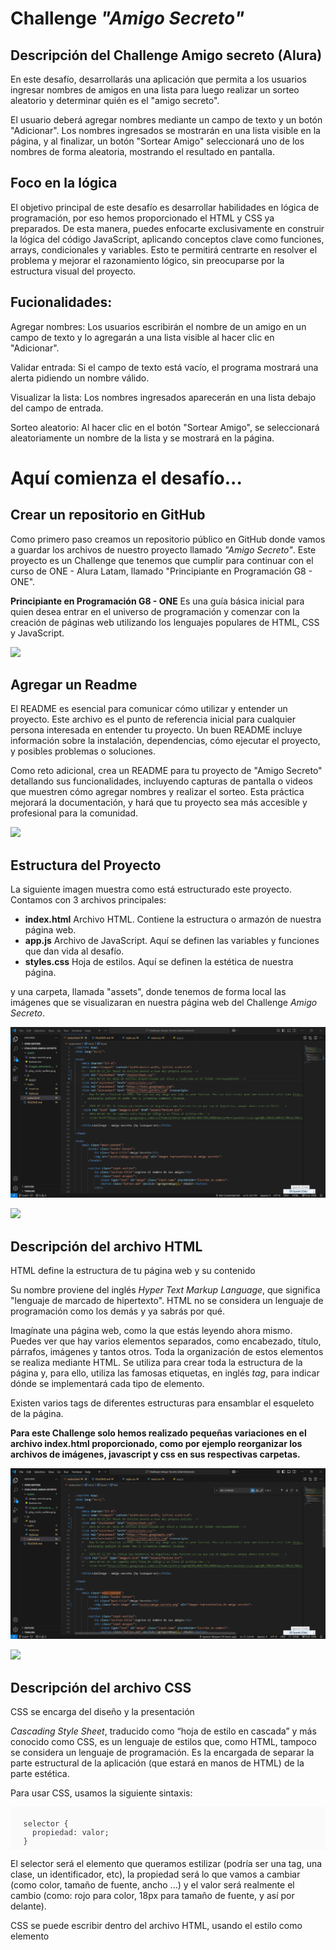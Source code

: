 <h1>Challenge <i>"Amigo Secreto"</i></h1>

<h2>Descripción del Challenge Amigo secreto (Alura)</h2>
<p>
En este desafío, desarrollarás una aplicación que permita a los usuarios ingresar nombres de amigos en una lista para luego realizar un sorteo aleatorio y determinar quién es el "amigo secreto".

El usuario deberá agregar nombres mediante un campo de texto y un botón "Adicionar". Los nombres ingresados se mostrarán en una lista visible en la página, y al finalizar, un botón "Sortear Amigo" seleccionará uno de los nombres de forma aleatoria, mostrando el resultado en pantalla.
</p>

<h2>Foco en la lógica</h2>
<p>El objetivo principal de este desafío es desarrollar habilidades en lógica de programación, por eso hemos proporcionado el HTML y CSS ya preparados. De esta manera, puedes enfocarte exclusivamente en construir la lógica del código JavaScript, aplicando conceptos clave como funciones, arrays, condicionales y variables. Esto te permitirá centrarte en resolver el problema y mejorar el razonamiento lógico, sin preocuparse por la estructura visual del proyecto.
</p>

<h2>Fucionalidades:</h2>
<p>
Agregar nombres: Los usuarios escribirán el nombre de un amigo en un campo de texto y lo agregarán a una lista visible al hacer clic en "Adicionar".
</p>
<p>
Validar entrada: Si el campo de texto está vacío, el programa mostrará una alerta pidiendo un nombre válido.
</p>
<p>
Visualizar la lista: Los nombres ingresados aparecerán en una lista debajo del campo de entrada.
</p>
<p>
Sorteo aleatorio: Al hacer clic en el botón "Sortear Amigo", se seleccionará aleatoriamente un nombre de la lista y se mostrará en la página.
</p>

<h1>Aquí comienza el desafío...</h1>
<h2>Crear un repositorio en GitHub</h2>
<p>Como primero paso creamos un repositorio público en GitHub donde vamos a guardar los archivos de nuestro proyecto llamado <i>"Amigo Secreto"</i>. Este proyecto es un Challenge que tenemos que cumplir para continuar con el curso de ONE - Alura Latam, llamado "Principiante en Programación G8 - ONE".

<b>Principiante en Programación G8 - ONE</b> Es una guía básica inicial para quien desea entrar en el universo de programación y comenzar con la creación de páginas web utilizando los lenguajes populares de HTML, CSS y JavaScript.
</p>
<p align="left"><img src="https://img.shields.io/badge/STATUS:%20-LISTO-green"></p>

<h2>Agregar un Readme</h2>
<p>El README es esencial para comunicar cómo utilizar y entender un proyecto. Este archivo es el punto de referencia inicial para cualquier persona interesada en entender tu proyecto. Un buen README incluye información sobre la instalación, dependencias, cómo ejecutar el proyecto, y posibles problemas o soluciones.
</p>
<p>Como reto adicional, crea un README para tu proyecto de "Amigo Secreto" detallando sus funcionalidades, incluyendo capturas de pantalla o videos que muestren cómo agregar nombres y realizar el sorteo. Esta práctica mejorará la documentación, y hará que tu proyecto sea más accesible y profesional para la comunidad.</p>

<p align="left"><img src="https://img.shields.io/badge/STATUS:%20-EN%20DESAROLLO-yellow"></p>

<h2>Estructura del Proyecto</h2>
<p>La siguiente imagen muestra como está estructurado este proyecto. 
Contamos con 3 archivos principales:

<ul>
  <li><b>index.html</b>  Archivo HTML. Contiene la estructura o armazón de nuestra página web.</li>
  <li><b>app.js</b>  Archivo de JavaScript. Aquí se definen las variables y funciones que dan vida al desafío.</li>
  <li><b>styles.css</b>  Hoja de estilos. Aquí se definen la estética de nuestra página.</li>
</ul>

y una carpeta, llamada "assets", donde tenemos de forma local las imágenes que se visualizaran en nuestra página web del Challenge <i>Amigo Secreto</i>.
</p>

<p align="center"><img src="assets/imagen_estructura_proyecto.png"></p>

<p align="left"><img src="https://img.shields.io/badge/STATUS:%20-EN%20DESAROLLO-yellow"></p>

<h2>Descripción del archivo HTML</h2>

<p>HTML define la estructura de tu página web y su contenido</p>

<p>Su nombre proviene del inglés <i>Hyper Text Markup Language</i>, que significa "lenguaje de marcado de hipertexto".
HTML no se considera un lenguaje de programación como los demás y ya sabrás por qué.

Imagínate una página web, como la que estás leyendo ahora mismo. Puedes ver que hay varios elementos separados, como encabezado, título, párrafos, imágenes y tantos otros. Toda la organización de estos elementos se realiza mediante HTML. 
Se utiliza para crear toda la estructura de la página y, para ello, utiliza las famosas etiquetas, en inglés <i>tag</i>, para indicar dónde se implementará cada tipo de elemento.

Existen varios tags de diferentes estructuras para ensamblar el esqueleto de la página.

<b>Para este Challenge solo hemos realizado pequeñas variaciones en el archivo index.html proporcionado, como por ejemplo reorganizar los archivos de imágenes, javascript y css en sus respectivas carpetas.</b>
</p>

<p align="center"><img src="assets/imagen_archivo_html_head.png"></p>

<p align="left"><img src="https://img.shields.io/badge/STATUS:%20-LISTO-green"></p>

<h2>Descripción del archivo CSS</h2>

<p>CSS se encarga del diseño y la presentación</p>

<p>
<i>Cascading Style Sheet</i>, traducido como “hoja de estilo en cascada” y más conocido como CSS, es un lenguaje de estilos que, como HTML, tampoco se considera un lenguaje de programación. Es la encargada de separar la parte estructural de la aplicación (que estará en manos de HTML) de la parte estética.

Para usar CSS, usamos la siguiente sintaxis:

<code style="font-family: monospace;font-size: 12px;gap: 10px;display: block;overflow-x: auto;padding: .5em;color: #383a42;background: #fafafa;">
  selector {  
    propiedad: valor;
  }
</code>

El selector será el elemento que queramos estilizar (podría ser una tag, una clase, un identificador, etc), la propiedad será lo que vamos a cambiar (como color, tamaño de fuente, ancho ...) y el valor será realmente el cambio (como: rojo para color, 18px para tamaño de fuente, y así por delante).

CSS se puede escribir dentro del archivo HTML, usando el estilo como elemento <style> o como atributo de algún otro elemento <p style="">. También se puede escribir en un archivo separado, solo CSS, importándolo al documento HTML por lo general dentro del <head> de este archivo.

Algo muy importante a destacar es la posibilidad de utilizar más de un archivo CSS al mismo tiempo, para estilizar la aplicación. De ahí la palabra "cascada". Esto permite varias interacciones diferentes, pero debes tener cuidado de no perderte y confundir el código, siempre siguiendo las reglas para esto.

<b>Para este Challenge solo hemos realizado pequeñas variaciones en el css proporcionado, como por ejemplo las propiedades para hacer la página portable o visible correctamente en un celular</b>
</p>

<p align="center"><img src="assets/imagen_archivo_css_media.png"></p>

<p align="left"><img src="https://img.shields.io/badge/STATUS:%20-LISTO-green"></p>


<h2>Descripción del archivo JS</h2>

<p>JavaScript se utiliza para añadir interacción y dinamismo</p>

<p>

</p>

<p align="center"><img src="assets/imagen_archivo_javascript.png"></p>

<p align="left"><img src="https://img.shields.io/badge/STATUS:%20-EN%20DESAROLLO-yellow"></p>


<i>Fuente: https://www.aluracursos.com/blog/html-css-javascript-cuales-son-las-diferencias</i>